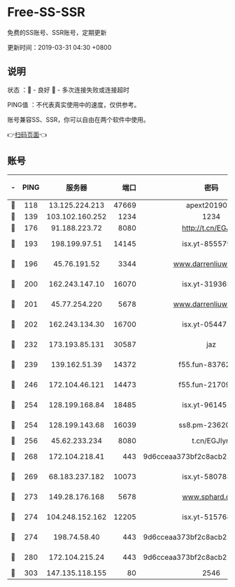 # Free-SS-SSR

免费的SS账号、SSR账号，定期更新

更新时间：2019-03-31 04:30 +0800

## 说明

状态     ：🙂 - 良好 🙁 - 多次连接失败或连接超时

PING值   ：不代表真实使用中的速度，仅供参考。

账号兼容SS、SSR，你可以自由在两个软件中使用。

👉[扫码页面](https://liesauer.github.io/Free-SS-SSR/)👈

## 账号

|-|PING|服务器|端口|密码|加密方式|区域|
|:----:|:----:|:-----:|-----:|:----:|:----:|:----:|
|🙂|118|13.125.224.213|47669|apext2019001|chacha20|KR|
|🙂|139|103.102.160.252|1234|1234|rc4-md5|JP|
|🙂|176|91.188.223.72|8080|http://t.cn/EGJIyrl|rc4-md5|RU|
|🙂|193|198.199.97.51|14145|isx.yt-85557924|aes-256-cfb|US|
|🙂|196|45.76.191.52|3344|www.darrenliuwei.com|aes-256-cfb|JP|
|🙂|200|162.243.147.10|16070|isx.yt-31936504|aes-256-cfb|US|
|🙂|201|45.77.254.220|5678|www.darrenliuwei.com|aes-256-cfb|SG|
|🙂|202|162.243.134.30|16700|isx.yt-05447189|aes-256-cfb|US|
|🙂|232|173.193.85.131|30587|jaz|aes-256-cfb|US|
|🙂|239|139.162.51.39|14372|f55.fun-83762221|aes-256-cfb|SG|
|🙂|246|172.104.46.121|14473|f55.fun-21709141|aes-256-cfb|SG|
|🙂|254|128.199.168.84|18485|isx.yt-96145111|aes-256-cfb|SG|
|🙂|254|128.199.143.68|16039|ss8.pm-23620384|aes-256-cfb|SG|
|🙂|256|45.62.233.234|8080|t.cn/EGJIyrl|rc4-md5|CA|
|🙂|268|172.104.218.41|443|9d6cceaa373bf2c8acb22e60b6a58be6|aes-256-cfb|US|
|🙂|269|68.183.237.182|10073|isx.yt-58078392|aes-256-cfb|SG|
|🙂|273|149.28.176.168|5678|www.sphard.com|aes-256-cfb|AU|
|🙂|274|104.248.152.162|12205|isx.yt-51576828|aes-256-cfb|SG|
|🙂|274|198.74.58.40|443|9d6cceaa373bf2c8acb22e60b6a58be6|aes-256-cfb|US|
|🙂|280|172.104.215.24|443|9d6cceaa373bf2c8acb22e60b6a58be6|aes-256-cfb|US|
|🙂|303|147.135.118.155|80|2546|chacha20|US|
